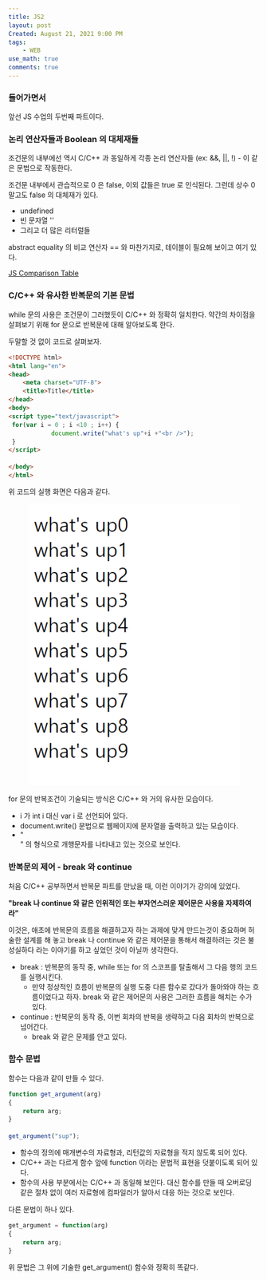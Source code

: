 ```yaml
---
title: JS2
layout: post
Created: August 21, 2021 9:00 PM
tags:
    - WEB
use_math: true
comments: true
---
```


### 들어가면서

앞선 JS 수업의 두번째 파트이다.

### 논리 연산자들과 Boolean 의 대체재들

조건문의 내부에선 역시 C/C++ 과 동일하게 각종 논리 연산자들 (ex: &&, ||, !) - 이 같은 문법으로 작동한다.

조건문 내부에서 관습적으로 0 은 false, 이외 값들은 true 로 인식된다. 그런데 상수 0 말고도 false 의 대체재가 있다.

- undefined
- 빈 문자열 ''
- 그리고 더 많은 리터럴들

abstract equality 의 비교 연산자 == 와 마찬가지로, 테이블이 필요해 보이고 여기 있다.

[JS Comparison Table](https://dorey.github.io/JavaScript-Equality-Table/)

### C/C++ 와 유사한 반복문의 기본 문법

while 문의 사용은 조건문이 그러했듯이 C/C++ 와 정확히 일치한다. 약간의 차이점을 살펴보기 위해 for 문으로 반복문에 대해 알아보도록 한다.

두말할 것 없이 코드로 살펴보자.

```html
<!DOCTYPE html>
<html lang="en">
<head>
    <meta charset="UTF-8">
    <title>Title</title>
</head>
<body>
<script type="text/javascript">
 for(var i = 0 ; i <10 ; i++) {
	        document.write("what's up"+i +"<br />");
 }
</script>

</body>
</html>

```

위 코드의 실행 화면은 다음과 같다.

<div class="center">
  <figure>
    <a href="/images/2021/js2/for.png"><img src="/images/2021/js2/for.png" width="600"></a>
  </figure>
</div>

for 문의 반복조건이 기술되는 방식은 C/C++ 와 거의 유사한 모습이다.

- i 가 int i 대신 var i 로 선언되어 있다.
- document.write() 문법으로 웹페이지에 문자열을 출력하고 있는 모습이다.
- "<br />" 의 형식으로 개행문자를 나타내고 있는 것으로 보인다.



### 반복문의 제어 - break 와 continue

처음 C/C++ 공부하면서 반복문 파트를 만났을 때, 이런 이야기가 강의에 있었다.

**"break 나 continue 와 같은 인위적인 또는 부자연스러운 제어문은 사용을 자제하여라"**

이것은, 애초에 반복문의 흐름을 해결하고자 하는 과제에 맞게 만드는것이 중요하며 허술한 설계를 해 놓고 break 나 continue 와 같은 제어문을 통해서 해결하려는 것은 불성실하다 라는 이야기를 하고 싶었던 것이 아닐까 생각한다.

- break : 반복문의 동작 중, while 또는 for 의 스코프를 탈출해서 그 다음 행의 코드를 실행시킨다.
    - 만약 정상적인 흐름이 반복문의 실행 도중 다른 함수로 갔다가 돌아와야 하는 흐름이었다고 하자. break 와 같은 제어문의 사용은 그러한 흐름을 해치는 수가 있다.
- continue : 반복문의 동작 중, 이번 회차의 반복을 생략하고 다음 회차의 반복으로 넘어간다.
    - break 와 같은 문제를 안고 있다.

### 함수 문법

함수는 다음과 같이 만들 수 있다.

```jsx
function get_argument(arg)
{
	return arg;
}

get_argument("sup");
```

- 함수의 정의에 매개변수의 자료형과, 리턴값의 자료형을 적지 않도록 되어 있다.
- C/C++ 과는 다르게 함수 앞에 function 이라는 문법적 표현을 덧붙이도록 되어 있다.
- 함수의 사용 부분에서는 C/C++ 과 동일해 보인다. 대신 함수를 만들 때 오버로딩 같은 절차 없이 여러 자료형에 컴파일러가 알아서 대응 하는 것으로 보인다.

다른 문법이 하나 있다.

```jsx
get_argument = function(arg)
{
	return arg;
}
```

위 문법은 그 위에 기술한 get_argument() 함수와 정확히 똑같다.
